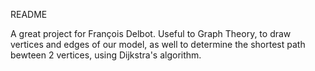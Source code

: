 README

A great project for François Delbot.
Useful to Graph Theory, to draw vertices and edges of our model, as well to determine the shortest path bewteen 2 vertices, using Dijkstra's algorithm.